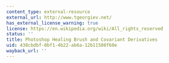 ```yaml
---
content_type: external-resource
external_url: http://www.tgeorgiev.net/
has_external_license_warning: true
license: https://en.wikipedia.org/wiki/All_rights_reserved
status: ''
title: Photoshop Healing Brush and Covariant Derivatives
uid: 438cbdbf-0bf1-4b22-ab6a-12b11508f60e
wayback_url: ''
---
```

